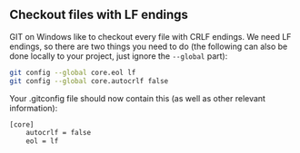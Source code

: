 ## Checkout files with LF endings

GIT on Windows like to checkout every file with CRLF endings. We need LF endings, so there are two things you need to do (the following can also be done locally to your project, just ignore the `--global` part):

```bash
git config --global core.eol lf
git config --global core.autocrlf false
```

Your .gitconfig file should now contain this (as well as other relevant information):

```bash
[core]
    autocrlf = false
    eol = lf
```
